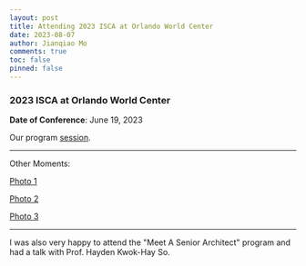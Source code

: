 ```yaml
---
layout: post
title: Attending 2023 ISCA at Orlando World Center
date: 2023-08-07
author: Jianqiao Mo
comments: true
toc: false
pinned: false
---
```

### 2023 ISCA at Orlando World Center

**Date of Conference**: June 19, 2023

Our program [session](https://www.iscaconf.org/isca2023/program/#:~:text=2%3A15%20PM-,haac,-%3A%20A%20Hardware-Software).

***
Other Moments: 

[Photo 1](https://nyu0-my.sharepoint.com/:i:/g/personal/jm8782_nyu_edu/EbvgM1REdahOtIK7rhzdSpUBEVsmrfomJc3K7GA9PZ_53Q)

[Photo 2](https://nyu0-my.sharepoint.com/:i:/g/personal/jm8782_nyu_edu/EXXAT6RNEP9BsCzU5-kbmQYBKE2YEWIq2F727igx_iad6w)

[Photo 3](https://nyu0-my.sharepoint.com/:i:/g/personal/jm8782_nyu_edu/ETYpSXM462VFiTkqJlF3ze4BmfKsc1zgsG7dkMx3dVTCYg)
***

I was also very happy to attend the "Meet A Senior Architect" program and had a talk with Prof. Hayden Kwok-Hay So.
